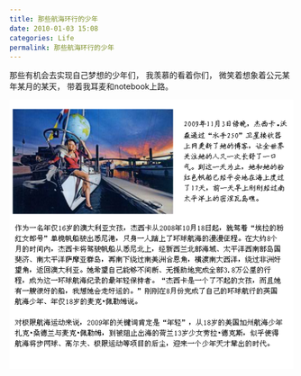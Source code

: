 ```yaml
---
title: 那些航海环行的少年
date: 2010-01-03 15:08
categories: Life
permalink: 那些航海环行的少年
---
```


那些有机会去实现自己梦想的少年们，
我羡慕的看着你们，
微笑着想象着公元某年某月的某天，
带着我耳麦和notebook上路。

![](/image/图/那些航海环行的少年01.jpg)
